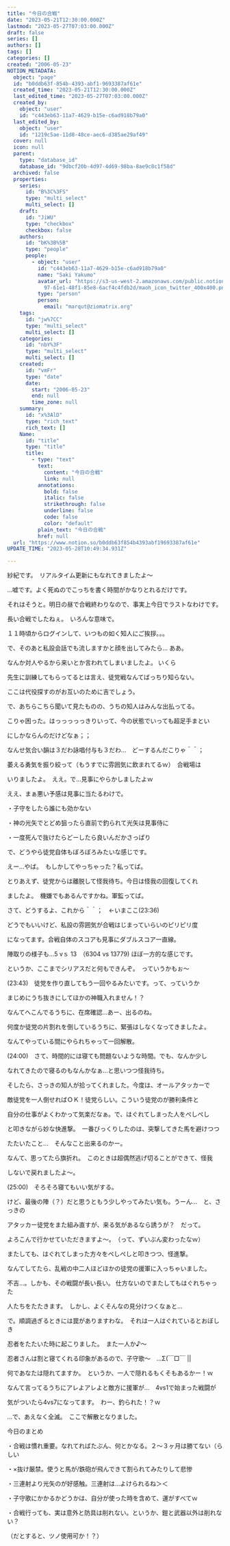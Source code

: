 ```yaml
---
title: "今日の合戦"
date: "2023-05-21T12:30:00.000Z"
lastmod: "2023-05-27T07:03:00.000Z"
draft: false
series: []
authors: []
tags: []
categories: []
created: "2006-05-23"
NOTION_METADATA:
  object: "page"
  id: "b0ddb63f-854b-4393-abf1-9693387af61e"
  created_time: "2023-05-21T12:30:00.000Z"
  last_edited_time: "2023-05-27T07:03:00.000Z"
  created_by:
    object: "user"
    id: "c443eb63-11a7-4629-b15e-c6ad918b79a0"
  last_edited_by:
    object: "user"
    id: "1219c5ae-11d8-48ce-aec6-d385ae29af49"
  cover: null
  icon: null
  parent:
    type: "database_id"
    database_id: "9dbcf20b-4d97-4d69-98ba-8ae9c8c1f58d"
  archived: false
  properties:
    series:
      id: "B%3C%3FS"
      type: "multi_select"
      multi_select: []
    draft:
      id: "JiWU"
      type: "checkbox"
      checkbox: false
    authors:
      id: "bK%3B%5B"
      type: "people"
      people:
        - object: "user"
          id: "c443eb63-11a7-4629-b15e-c6ad918b79a0"
          name: "Saki Yakumo"
          avatar_url: "https://s3-us-west-2.amazonaws.com/public.notion-static.com/3ad1c4\
            97-61e1-48f1-85e8-6acf4c4fdb2d/maoh_icon_twitter_400x400.png"
          type: "person"
          person:
            email: "marqut@ziomatrix.org"
    tags:
      id: "jw%7CC"
      type: "multi_select"
      multi_select: []
    categories:
      id: "nbY%3F"
      type: "multi_select"
      multi_select: []
    created:
      id: "vmFr"
      type: "date"
      date:
        start: "2006-05-23"
        end: null
        time_zone: null
    summary:
      id: "x%3AlD"
      type: "rich_text"
      rich_text: []
    Name:
      id: "title"
      type: "title"
      title:
        - type: "text"
          text:
            content: "今日の合戦"
            link: null
          annotations:
            bold: false
            italic: false
            strikethrough: false
            underline: false
            code: false
            color: "default"
          plain_text: "今日の合戦"
          href: null
  url: "https://www.notion.so/b0ddb63f854b4393abf19693387af61e"
UPDATE_TIME: "2023-05-28T10:49:34.931Z"

---
```

<link rel="stylesheet" href="https://cdn.jsdelivr.net/npm/katex@0.16.2/dist/katex.min.css" integrity="sha384-bYdxxUwYipFNohQlHt0bjN/LCpueqWz13HufFEV1SUatKs1cm4L6fFgCi1jT643X" crossorigin="anonymous">


紗紀です。　リアルタイム更新にもなれてきましたよ～


…嘘です。よく死ぬのでこっちを書く時間がかなりとれるだけです。


それはそうと。明日の昼で合戦終わりなので、事実上今日でラストなわけです。


長い合戦でしたねぇ。　いろんな意味で。


１１時頃からログインして、いつもの如く知人にご挨拶。。。


で、そのあと私設会話でも流しますかと顔を出してみたら… ああ。


なんか対人やるから来いとか言われてしまいましたよ。 いくら


先生に訓練してもらってるとは言え、徒党戦なんてばっちり知らない。


ここは代役探すのがお互いのために吉でしょう。


で、あちらこちら聞いて見たものの、うちの知人はみんな出払ってる。


こりゃ困った。はっっっっっきりいって、今の状態でいっても超足手まとい


にしかならんのだけどなぁ；；


なんせ気合い韻は３だわ詠唱付与も３だわ…　どーするんだこりゃ＾＾；


萎える勇気を振り絞って（もうすでに雰囲気に飲まれてるｗ）　合戦場は


いりましたよ。　ええ。で…見事にやらかしましたよｗ


ええ、まぁ悪い予感は見事に当たるわけで。


・子守をしたら誰にも効かない


・神の光矢でとどめ狙ったら直前で釣られて光矢は見事侍に


・一度死んで抜けたらどーしたら良いんだかさっぱり


で、どうやら徒党自体もぼろぼろみたいな感じです。


えー…やば。　もしかしてやっちゃった？私ってば。


とりあえず、徒党からは離脱して怪我待ち。今日は怪我の回復してくれ


ましたよ。　機嫌でもあるんですかね。軍監ってば。


さて、どうするよ、これから＾＾；　←いまここ(23:36)


どうでもいいけど、私設の雰囲気が合戦はじまっていらいのピリピリ度


になってます。合戦自体のスコアも見事にダブルスコア一直線。


陣取りの様子も…5 vｓ 13　（6304 vs 13779) ほぼ一方的な感じです。


というか、ここまでシリアスだと何もできんぞ。　っていうかもぉ～


(23:43)　徒党を作り直してもう一回やるみたいです。って、っていうか


まじめにうち抜きにしてほかの神職入れません！？


なんてへこんでるうちに、在席確認…あー、出るのね。


何度か徒党の片割れを倒しているうちに、緊張はしなくなってきましたよ。


なんてやっている間にやられちゃって一回解散。


(24:00)　さて、時間的には寝ても問題ないような時間。でも、なんか少し


なれてきたので寝るのもなんかなぁ…と思いつつ怪我待ち。


そしたら、さっきの知人が拾ってくれました。今度は、オールアタッカーで


敵徒党を一人倒せればＯＫ！徒党らしい。こういう徒党のが勝利条件と


自分の仕事がよくわかって気楽だなぁ。で、はぐれてしまった人をぺしぺし


と叩きながら妙な快進撃。　一番びっくりしたのは、突撃してきた馬を避けつつ


たたいたこと…　そんなこと出来るのかー。


なんて、思ってたら旗折れ。　このときは超偶然逃げ切ることができて、怪我


しないで戻れましたよ～。


(25:00)　そろそろ寝てもいい気がする。


けど、最後の陣（？）だと思うともう少しやってみたい気も。うーん…　と、さっきの


アタッカー徒党をまた組み直すが、来る気があるなら誘うが？　だって。


よろこんで行かせていただきますよ～。　（って、ずいぶん変わったなｗ）


またしても、はぐれてしまった方々をペしぺしと叩きつつ、怪進撃。


なんてしてたら、乱戦の中二人ほどほかの徒党の援軍に入っちゃいました。


不吉…。しかも、その戦闘が長い長い。 仕方ないのでまたしてもはぐれちゃった


人たちをたたきます。　しかし、よくそんなの見分けつくなぁと…


で。順調過ぎるときには罠がありますわな。　それは一人はぐれているとおぼしき


忍者をたたいた時に起こりました。　また一人か♪～


忍者さんは割と寝てくれる印象があるので、子守歌～　…Σ(￣□￣ ||


何であなたは隠れてますか。　というか、一人で隠れるもくそもあるかー！ｗ


なんて言ってるうちにアレよアレよと敵方に援軍が…　4vs1で始まった戦闘が


気がついたら4vs7になってます。　わー、釣られた！？ｗ


…で、あえなく全滅。　ここで解散となりました。


今日のまとめ


・合戦は慣れ重要。なれてればたぶん、何とかなる。２～３ヶ月は勝てない（らしい


・×抜け厳禁。使うと馬が/鉄砲が飛んできて割られてみたりして悲惨


・三連射より光矢のが好感触。三連射は…よけられるね＞＜


・子守歌にかかるかどうかは、自分が使った時を含めて、運がすべてｗ


・合戦行っても、実は意外と防具は削れない。というか、鎧と武器以外は削れない？


（だとすると、ツノ使用可か！？）

